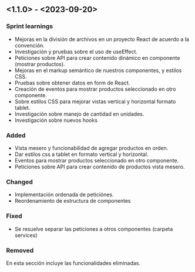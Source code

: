 ## <1.1.0> - <2023-09-20>

### Sprint learnings

- Mejoras en la división de archivos en un proyecto React de acuerdo a la convención. 
- Investigación y pruebas sobre el uso de useEffect. 
- Peticiones sobre API para crear contenido dinámico en componente (mostrar productos).
- Mejoras en el markup semántico de nuestros componentes, y estilos CSS. 
- Pruebas sobre obtener datos en form de React. 
- Creación de eventos para mostrar productos seleccionado en otro componente. 
- Sobre estilos CSS para mejorar vistas vertical y horizontal formato tablet. 
- Investigación sobre manejo de cantidad en unidades. 
- Investigación sobre nuevos hooks 

### Added

- Vista mesero y funcionabilidad de agregar productos en orden. 
- Dar estilos css a tablet en formato vertical y horizontal.
- Eventos para mostrar productos seleccionado en otro componente. 
- Peticiones sobre API para crear contenido de productos vista mesero.

### Changed

- Implementación ordenada de peticiónes.
- Reordenamiento de estructura de componentes

### Fixed

- Se resuelve separar las peticiones a otros componentes (carpeta services)

### Removed

En esta sección incluye las funcionalidades eliminadas.